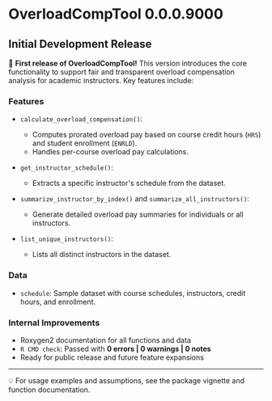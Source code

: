 # OverloadCompTool 0.0.0.9000

## Initial Development Release

🎉 **First release of OverloadCompTool!** This version introduces the core functionality to support fair and transparent overload compensation analysis for academic instructors. Key features include:

### Features
- `calculate_overload_compensation()`:
  - Computes prorated overload pay based on course credit hours (`HRS`) and student enrollment (`ENRLD`).
  - Handles per-course overload pay calculations.
  
- `get_instructor_schedule()`:
  - Extracts a specific instructor's schedule from the dataset.
  
- `summarize_instructor_by_index()` and `summarize_all_instructors()`:
  - Generate detailed overload pay summaries for individuals or all instructors.
  
- `list_unique_instructors()`:
  - Lists all distinct instructors in the dataset.

### Data
- `schedule`: Sample dataset with course schedules, instructors, credit hours, and enrollment.

### Internal Improvements
- Roxygen2 documentation for all functions and data
- `R CMD check`: Passed with **0 errors | 0 warnings | 0 notes**
- Ready for public release and future feature expansions

---

💡 For usage examples and assumptions, see the package vignette and function documentation.

